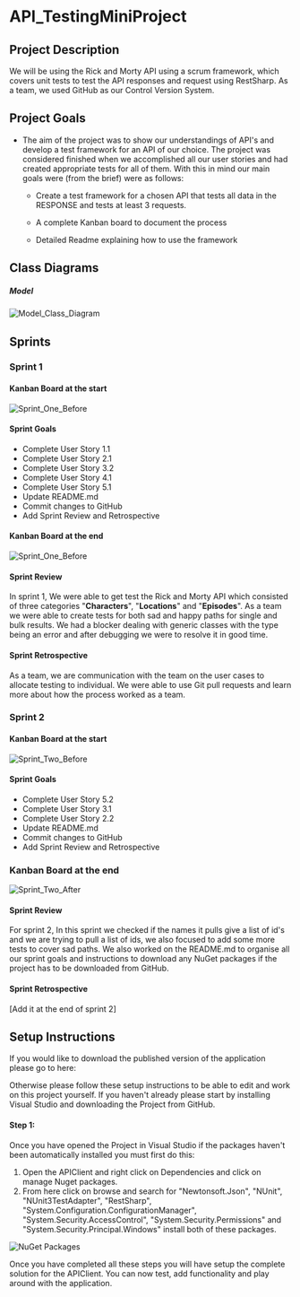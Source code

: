 # API_TestingMiniProject

## Project Description

We will be using the Rick and Morty API using  a scrum framework, which covers unit tests to test the API responses and request using RestSharp. As a team, we used GitHub as our Control Version System.

## Project Goals
- The aim of the project was to show our understandings of API's and develop a test framework for an API of our choice. 
  The project was considered finished when we accomplished all our user stories and had created appropriate tests for all of them. With this in mind our main goals were (from the brief) were as follows:

  - Create a test framework for a chosen API that tests all data in the RESPONSE and tests at least 3 requests.

  - A complete Kanban board to document the process 

  - Detailed Readme explaining how to use the framework

## Class Diagrams

##### Model

![Model_Class_Diagram](/Images/Model_Class_Diagram.JPG)

## Sprints

### Sprint 1

#### Kanban Board at the start

![Sprint_One_Before](/Images/Sprint_One_Before.JPG)

#### Sprint Goals

- Complete User Story 1.1
- Complete User Story 2.1
- Complete User Story 3.2
- Complete User Story 4.1
- Complete User Story 5.1
- Update README.md
- Commit changes to GitHub
- Add Sprint Review and Retrospective

#### Kanban Board at the end

![Sprint_One_Before](/Images/Sprint_One_Before.JPG)

#### Sprint Review

In sprint 1, We were able to get test the Rick and Morty API which consisted of three categories "**Characters**", "**Locations**" and "**Episodes**". As a team we were able to create tests for both sad and happy paths for single and bulk results. We had a blocker dealing with generic classes with the type being an error and after debugging we were to resolve it in good time.

#### Sprint Retrospective

As a team, we are communication with the team on the user cases to allocate testing to individual. We were able to use Git pull requests and learn more about how the process worked as a team. 

### Sprint 2

#### Kanban Board at the start

![Sprint_Two_Before](/Images/Sprint_Two_Before.JPG)

#### Sprint Goals

- Complete User Story 5.2
- Complete User Story 3.1
- Complete User Story 2.2
- Update README.md
- Commit changes to GitHub
- Add Sprint Review and Retrospective

### Kanban Board at the end

![Sprint_Two_After](/Images/Sprint_Two_After.JPG)

#### Sprint Review

For sprint 2, In this sprint we checked if the names it pulls give a list of id's and we are trying to pull a list of ids, we also focused to add some more tests to cover sad paths. We also worked on the README.md to organise all our sprint goals and instructions to download any NuGet packages if the project has to be downloaded from GitHub.

#### Sprint Retrospective

[Add it at the end of sprint 2]

## Setup Instructions

If you would like to download the published version of the application please go to here:

Otherwise please follow these setup instructions to be able to edit and work on this project yourself. If you haven't already please start by installing Visual Studio and downloading the Project from GitHub.

#### Step 1:

Once you have opened the Project in Visual Studio if the packages haven't been automatically installed you must first do this:

1. Open the APIClient and right click on Dependencies and click on manage Nuget packages.
2. From here click on browse and search for "Newtonsoft.Json", "NUnit", "NUnit3TestAdapter", "RestSharp", "System.Configuration.ConfigurationManager", "System.Security.AccessControl", "System.Security.Permissions" and "System.Security.Principal.Windows" install both of these packages.

![NuGet Packages](/Images/NuGet_Packages.JPG)

Once you have completed all these steps you will have setup the complete solution for the APIClient. You can now test, add functionality and play around with the application.
